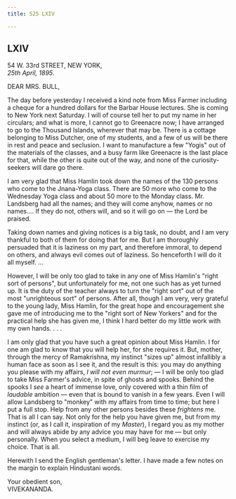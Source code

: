 ```yaml
---
title: 525 LXIV

---
```

  

  


## LXIV

54 W. 33rd STREET, NEW YORK,  
*25th April, 1895*.

DEAR MRS. BULL,

The day before yesterday I received a kind note from Miss Farmer
including a cheque for a hundred dollars for the Barbar House lectures.
She is coming to New York next Saturday. I will of course tell her to
put my name in her circulars; and what is more, I cannot go to Greenacre
now; I have arranged to go to the Thousand Islands, wherever that may
be. There is a cottage belonging to Miss Dutcher, one of my students,
and a few of us will be there in rest and peace and seclusion. I want to
manufacture a few "Yogis" out of the materials of the classes, and a
busy farm like Greenacre is the last place for that, while the other is
quite out of the way, and none of the curiosity-seekers will dare go
there.

I am very glad that Miss Hamlin took down the names of the 130 persons
who come to the Jnana-Yoga class. There are 50 more who come to the
Wednesday Yoga class and about 50 more to the Monday class. Mr.
Landsberg had all the names; and they will come anyhow, names or no
names.... If they do not, others will, and so it will go on — the Lord
be praised.

Taking down names and giving notices is a big task, no doubt, and I am
very thankful to both of them for doing that for me. But I am thoroughly
persuaded that it is laziness on my part, and therefore immoral, to
depend on others, and always evil comes out of laziness. So henceforth I
will do it all myself. ...

However, I will be only too glad to take in any one of Miss Hamlin's
"right sort of persons", but unfortunately for me, not one such has as
yet turned up. It is the duty of the teacher always to turn the "right
sort" out of the most "unrighteous sort" of persons. After all, though I
am very, very grateful to the young lady, Miss Hamlin, for the great
hope and encouragement she gave me of introducing me to the "right sort
of New Yorkers" and for the practical help she has given me, I think I
hard better do my little work with my own hands. . . .

I am only glad that you have such a great opinion about Miss Hamlin. I
for one am glad to know that you will help her, for she requires it.
But, mother, through the mercy of Ramakrishna, my instinct "sizes up"
almost infallibly a human face as soon as I see it, and the result is
this: you may do anything you please with my affairs, *I will not even
murmur*; — I will be only too glad to take Miss Farmer's advice, in
spite of ghosts and spooks. Behind the spooks I *see* a heart of immense
love, only covered with a thin film of *laudable* ambition — even that
is bound to vanish in a few years. Even I will allow Landsberg to
"monkey" with my affairs from time to time; but here I put a full stop.
Help from any other persons besides these *frightens* me. That is all I
can say. Not only for the help you have given me, but from my instinct
(or, as I call it, inspiration of my *Master*), I regard you as my
mother and will always abide by any advice you may have for me — but
only personally. When you select a medium, I will beg leave to exercise
my choice. That is all.

Herewith I send the English gentleman's letter. I have made a few notes
on the margin to explain Hindustani words.

Your obedient son,  
VIVEKANANDA.